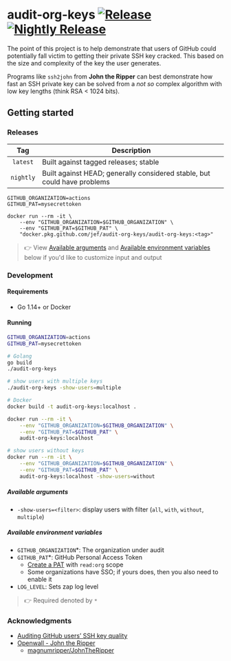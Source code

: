 # audit-org-keys [![Release](https://img.shields.io/github/workflow/status/jef/audit-org-keys/Release?color=24292e&label=Release&logo=github&logoColor=white&style=flat-square)](https://github.com/jef/audit-org-keys/actions/workflows/release.yaml) [![Nightly Release](https://img.shields.io/github/workflow/status/jef/audit-org-keys/Nightly%20Release?color=24292e&label=Nightly%20Release&logo=github&logoColor=white&style=flat-square)](https://github.com/jef/audit-org-keys/actions/workflows/nightly-release.yaml)

The point of this project is to help demonstrate that users of GitHub could potentially fall victim to getting their private SSH key cracked. This based on the size and complexity of the key the user generates.

Programs like `ssh2john` from **John the Ripper** can best demonstrate how fast an SSH private key can be solved from a _not so_ complex algorithm with low key lengths (think RSA < 1024 bits).

## Getting started

### Releases

| Tag | Description | 
|:---:|---|
| `latest` | Built against tagged releases; stable
| `nightly` | Built against HEAD; generally considered stable, but could have problems |

```
GITHUB_ORGANIZATION=actions
GITHUB_PAT=mysecrettoken

docker run --rm -it \
    --env "GITHUB_ORGANIZATION=$GITHUB_ORGANIZATION" \
    --env "GITHUB_PAT=$GITHUB_PAT" \
    "docker.pkg.github.com/jef/audit-org-keys/audit-org-keys:<tag>"
```

> :point_right: View [Available arguments](#available-arguments) and [Available environment variables](#available-environment-variables) below if you'd like to customize input and output

### Development

#### Requirements

- Go 1.14+ or Docker

#### Running

```sh
GITHUB_ORGANIZATION=actions
GITHUB_PAT=mysecrettoken

# Golang
go build
./audit-org-keys

# show users with multiple keys
./audit-org-keys -show-users=multiple

# Docker
docker build -t audit-org-keys:localhost .

docker run --rm -it \
    --env "GITHUB_ORGANIZATION=$GITHUB_ORGANIZATION" \
    --env "GITHUB_PAT=$GITHUB_PAT" \
    audit-org-keys:localhost

# show users without keys
docker run --rm -it \
    --env "GITHUB_ORGANIZATION=$GITHUB_ORGANIZATION" \
    --env "GITHUB_PAT=$GITHUB_PAT" \
    audit-org-keys:localhost -show-users=without
```

##### Available arguments

- `-show-users=<filter>`: display users with filter (`all`, `with`, `without`, `multiple`)

##### Available environment variables

- `GITHUB_ORGANIZATION`*: The organization under audit
- `GITHUB_PAT`*: GitHub Personal Access Token
    - [Create a PAT](https://github.com/settings/tokens) with `read:org` scope
    - Some organizations have SSO; if yours does, then you also need to enable it
- `LOG_LEVEL`: Sets zap log level

> :point_right: Required denoted by `*`

### Acknowledgments

- [Auditing GitHub users’ SSH key quality](https://blog.benjojo.co.uk/post/auditing-github-users-keys)
- [Openwall - John the Ripper](https://www.openwall.com/john/)
    - [magnumripper/JohnTheRipper](https://github.com/magnumripper/JohnTheRipper)
